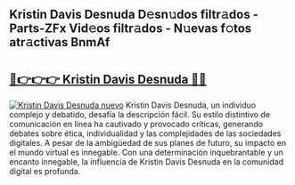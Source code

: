 ## Kristin Davis Desnuda D𝚎sn𝚞dos filtr𝚊dos - Parts-ZFx Vid𝚎os filtr𝚊dos - N𝚞evas f𝚘tos atr𝚊ctivas BnmAf

# <h2><a href="http://mb1kog.tromn.icu/?c=Kristin+Davis+Desnuda">🔗👉👉👉 Kristin Davis Desnuda 🔗🔗</a></h2>

[![Kristin Davis Desnuda nuevo](https://i.imgur.com/pEAQMta.gif)](http://mb1kog.tromn.icu/?c=Kristin+Davis+Desnuda)
Kristin Davis Desnuda, un individuo complejo y debatido, desafía la descripción fácil. Su estilo distintivo de comunicación en línea ha cautivado y provocado críticas, generando debates sobre ética, individualidad y las complejidades de las sociedades digitales. A pesar de la ambigüedad de sus planes de futuro, su impacto en el mundo virtual es innegable. Con una determinación inquebrantable y un encanto innegable, la influencia de Kristin Davis Desnuda en la comunidad digital es profunda.
